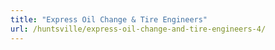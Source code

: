 ```yaml
---
title: "Express Oil Change & Tire Engineers"
url: /huntsville/express-oil-change-and-tire-engineers-4/
---
```

